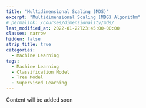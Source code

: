 ```yaml
---
title: "Multidimensional Scaling (MDS)"
excerpt: "Multidimensional Scaling (MDS) Algorithm"
# permalink: /courses/dimensionality/mds/
last_modified_at: 2022-01-22T23:45:00-00:00
classes: narrow
hidden: false
strip_title: true
categories:
  - Machine Learning
tags: 
  - Machine Learning
  - Classification Model
  - Tree Model
  - Supervised Learning
---
```

Content will be added soon